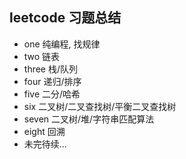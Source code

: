 ## leetcode 习题总结
- one 纯编程, 找规律
- two 链表
- three 栈/队列
- four 递归/排序
- five 二分/哈希
- six 二叉树/二叉查找树/平衡二叉查找树
- seven 二叉树/堆/字符串匹配算法
- eight 回溯
- 未完待续...
